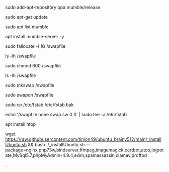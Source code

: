 sudo add-apt-repository ppa:mumble/release


sudo apt-get update

sudo apt list mumble 

apt install mumble-server -y


sudo fallocate -l 1G /swapfile 

ls -lh /swapfile

sudo chmod 600 /swapfile

ls -lh /swapfile

sudo mkswap /swapfile

sudo swapon /swapfile

sudo cp /etc/fstab /etc/fstab.bak

echo '/swapfile none swap sw 0 0' | sudo tee -a /etc/fstab

apt install htop



wget https://raw.githubusercontent.com/timon49/ubuntu_brainy512/main/_installUbuntu.sh && bash ./_installUbuntu.sh --package=nginx,php73w,bindserver,ffmpeg,imagemagick,certbot,atop,logrotate,MySql5.7,phpMyAdmin-4.9.4,exim,spamassassin,clamav,proftpd


.


